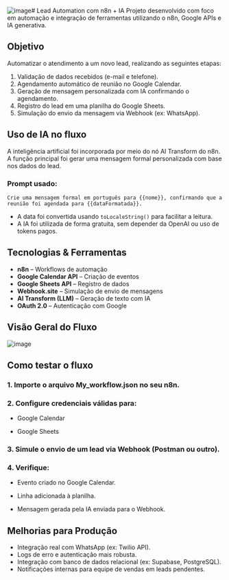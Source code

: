 ![image](https://github.com/user-attachments/assets/9a13b559-d7f7-497a-bcd3-84a3f704e948)# Lead Automation com n8n + IA
Projeto desenvolvido com foco em automação e integração de ferramentas utilizando o n8n, Google APIs e IA generativa.

## Objetivo
Automatizar o atendimento a um novo lead, realizando as seguintes etapas:

1. Validação de dados recebidos (e-mail e telefone).
2. Agendamento automático de reunião no Google Calendar.
3. Geração de mensagem personalizada com IA confirmando o agendamento.
4. Registro do lead em uma planilha do Google Sheets.
5. Simulação do envio da mensagem via Webhook (ex: WhatsApp).

## Uso de IA no fluxo
A inteligência artificial foi incorporada por meio do nó AI Transform do n8n.
A função principal foi gerar uma mensagem formal personalizada com base nos dados do lead.
### Prompt usado:
```text
Crie uma mensagem formal em português para {{nome}}, confirmando que a reunião foi agendada para {{dataFormatada}}.
```
- A data foi convertida usando `toLocaleString()` para facilitar a leitura.
- A IA foi utilizada de forma gratuita, sem depender da OpenAI ou uso de tokens pagos.

## Tecnologias & Ferramentas
- **n8n** – Workflows de automação
- **Google Calendar API** – Criação de eventos
- **Google Sheets API** – Registro de dados
- **Webhook.site** – Simulação de envio de mensagens
- **AI Transform (LLM)** – Geração de texto com IA
- **OAuth 2.0** – Autenticação com Google

## Visão Geral do Fluxo
![image](https://github.com/user-attachments/assets/bb9cffe0-3e00-4502-8685-1006b025e958)

## Como testar o fluxo

### 1. Importe o arquivo My_workflow.json no seu n8n.

### 2. Configure credenciais válidas para:

- Google Calendar

- Google Sheets

### 3. Simule o envio de um lead via Webhook (Postman ou outro).

### 4. Verifique:

- Evento criado no Google Calendar.

- Linha adicionada à planilha.

- Mensagem gerada pela IA enviada para o Webhook.

## Melhorias para Produção
- Integração real com WhatsApp (ex: Twilio API).
- Logs de erro e autenticação mais robusta.
- Integração com banco de dados relacional (ex: Supabase, PostgreSQL).
- Notificações internas para equipe de vendas em leads pendentes.
